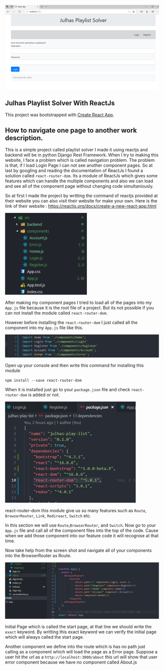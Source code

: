 
![alt text](https://github.com/Maxyee/Julhas_Playlist_Solver_ReactJS/blob/master/ScreenShots/loginPage.png)

## Julhas Playlist Solver With ReactJs

This project was bootstrapped with [Create React App](https://github.com/facebook/create-react-app).


## How to navigate one page to another work description.

This is a simple project called playlist solver I made it using reactjs and backend will be in python Django Rest Framework. When I try to making this website, I face a problem which is called navigation problem. The problem is that, if I load Login Page I can not see another component pages. So at last by googling and reading the documentation of ReactJs I found a solution called `react-router-dom`.
Its a module of ReactJs which gives some features which can handle the multiple components and also we can load and see all of the component page without changing code simultaniously.

So at first I made the project by writting the command of reactjs provided at their website you can also visit their website for make your own.
Here is the link of their website : https://reactjs.org/docs/create-a-new-react-app.html

![alt text](https://github.com/Maxyee/Julhas_Playlist_Solver_ReactJS/blob/master/ScreenShots/componentStucture.png)

After making my component pages I tried to load all of the pages into my `App.js` file because it is the root file of a project. But its not possible if you can not install the module called `react-router-dom`.

However before installing the `react-router-dom` I just called all the component into my `App.js` file like this.

![alt text](https://github.com/Maxyee/Julhas_Playlist_Solver_ReactJS/blob/master/ScreenShots/allcomponent.png)

Open up your console and then write this command for installing this module

`npm install --save react-router-dom`

When it is installed just go to your `package.json` file and check `react-router-dom` is added or not.

![alt text](https://github.com/Maxyee/Julhas_Playlist_Solver_ReactJS/blob/master/ScreenShots/packageJson.png)

react-router-dom this module give us so many features such as `Route`, `BrowserRouter`, `Link`, `Redireact`, `Switch` etc.

In this section we will use `Route`,`BrowserRouter`, and `Switch`. Now go to your `App.js` file and call all of the component files into
the top of the code. Cause when we add those component into our feature code it will recognise at that time.

Now take help from the screen shot and navigate all of your components into the BrowserRouter as Route. 

![alt text](https://github.com/Maxyee/Julhas_Playlist_Solver_ReactJS/blob/master/ScreenShots/defineRoute.png)

Initial Page which is called the start page, at that line we should write the `exact` keyword. By writting this exact keyword we can verify the initial page which will always called the start page. 

Another component we define into the route which is has no path just calling as a component which will load the page as a Error page. Suppose a user hit the url as a `http://localhost:3000/about` this url will show that user error component because we have no component called About.js


